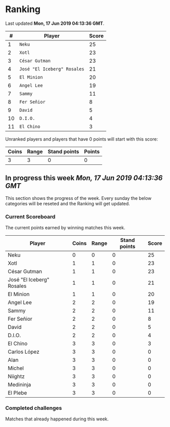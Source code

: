 # Ranking

Last updated **Mon, 17 Jun 2019 04:13:36 GMT**.

|#|Player|Score|
|-|------|-----|
|1|`Neku`|25|
|2|`Xotl`|23|
|3|`César Gutman`|23|
|4|`José "El Iceberg" Rosales`|21|
|5|`El Minion`|20|
|6|`Angel Lee`|19|
|7|`Sammy`|11|
|8|`Fer Señior`|8|
|9|`David`|5|
|10|`D.I.O.`|4|
|11|`El Chino`|3|

Unranked players and players that have 0 points will start with this score:

|Coins|Range|Stand points|Points|
|-----|-----|------------|------|
|3|3|0|0|

## In progress this week *Mon, 17 Jun 2019 04:13:36 GMT*
This section shows the progress of the week. Every sunday the below categories will be reseted and the Ranking will get updated.

### Current Scoreboard
The current points earned by winning matches this week.

|Player|Coins|Range|Stand points|Score|
|------|-----|-----|------------|-----|
|Neku|0|0|0|25|
|Xotl|1|1|0|23|
|César Gutman|1|1|0|23|
|José "El Iceberg" Rosales|1|1|0|21|
|El Minion|1|1|0|20|
|Angel Lee|2|2|0|19|
|Sammy|2|2|0|11|
|Fer Señior|2|2|0|8|
|David|2|2|0|5|
|D.I.O.|2|2|0|4|
|El Chino|3|3|0|3|
|Carlos López|3|3|0|0|
|Alan|3|3|0|0|
|Michel|3|3|0|0|
|Niightz|3|3|0|0|
|Medininja|3|3|0|0|
|El Plebe|3|3|0|0|

### Completed challenges
Matches that already happened during this week.


